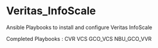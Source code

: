 # Veritas_InfoScale
Ansible Playbooks to install and configure Veritas InfoScale

Completed Playbooks
:
CVR
VCS
GCO_VCS
NBU_GCO_VVR
